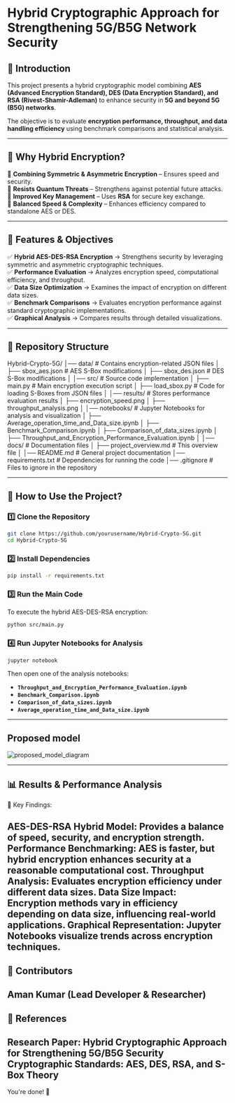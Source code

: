 # Hybrid Cryptographic Approach for Strengthening 5G/B5G Network Security  

## 📌 Introduction  
This project presents a hybrid cryptographic model combining **AES (Advanced Encryption Standard), DES (Data Encryption Standard), and RSA (Rivest-Shamir-Adleman)** to enhance security in **5G and beyond 5G (B5G) networks**.  

The objective is to evaluate **encryption performance, throughput, and data handling efficiency** using benchmark comparisons and statistical analysis.  

---
## 🎯 Why Hybrid Encryption?  
🔹 **Combining Symmetric & Asymmetric Encryption** – Ensures speed and security.  
🔹 **Resists Quantum Threats** – Strengthens against potential future attacks.  
🔹 **Improved Key Management** – Uses **RSA** for secure key exchange.  
🔹 **Balanced Speed & Complexity** – Enhances efficiency compared to standalone AES or DES.

---
## 🔹 Features & Objectives  

✅ **Hybrid AES-DES-RSA Encryption** → Strengthens security by leveraging symmetric and asymmetric cryptographic techniques.  
✅ **Performance Evaluation** → Analyzes encryption speed, computational efficiency, and throughput.  
✅ **Data Size Optimization** → Examines the impact of encryption on different data sizes.  
✅ **Benchmark Comparisons** → Evaluates encryption performance against standard cryptographic implementations.  
✅ **Graphical Analysis** → Compares results through detailed visualizations.  

---

## 📂 Repository Structure  

Hybrid-Crypto-5G/ │── data/ # Contains encryption-related JSON files │ ├── sbox_aes.json # AES S-Box modifications │ ├── sbox_des.json # DES S-Box modifications │ │── src/ # Source code implementation │ ├── main.py # Main encryption execution script │ ├── load_sbox.py # Code for loading S-Boxes from JSON files │ │── results/ # Stores performance evaluation results │ ├── encryption_speed.png │ ├── throughput_analysis.png │ │── notebooks/ # Jupyter Notebooks for analysis and visualization │ ├── Average_operation_time_and_Data_size.ipynb │ ├── Benchmark_Comparison.ipynb │ ├── Comparison_of_data_sizes.ipynb │ ├── Throughput_and_Encryption_Performance_Evaluation.ipynb │ │── docs/ # Documentation files │ ├── project_overview.md # This overview file │ │── README.md # General project documentation │── requirements.txt # Dependencies for running the code │── .gitignore # Files to ignore in the repository

---
## 🚀 How to Use the Project?  

### **1️⃣ Clone the Repository**  
```bash
git clone https://github.com/yourusername/Hybrid-Crypto-5G.git
cd Hybrid-Crypto-5G
```

### **2️⃣ Install Dependencies**  
```bash
pip install -r requirements.txt
```

### **3️⃣ Run the Main Code**  
To execute the hybrid AES-DES-RSA encryption:  
```bash
python src/main.py
```

### **4️⃣ Run Jupyter Notebooks for Analysis**  
```bash
jupyter notebook
```
Then open one of the analysis notebooks:  
- **`Throughput_and_Encryption_Performance_Evaluation.ipynb`**  
- **`Benchmark_Comparison.ipynb`**  
- **`Comparison_of_data_sizes.ipynb`**  
- **`Average_operation_time_and_Data_size.ipynb`**  

---
## Proposed model
![proposed_model_diagram](https://github.com/user-attachments/assets/cf6a978d-a77a-48c2-95fe-20f1a4f69d2f)

----
## 📊 Results & Performance Analysis
📌 Key Findings:

AES-DES-RSA Hybrid Model: Provides a balance of speed, security, and encryption strength.
Performance Benchmarking: AES is faster, but hybrid encryption enhances security at a reasonable computational cost.
Throughput Analysis: Evaluates encryption efficiency under different data sizes.
Data Size Impact: Encryption methods vary in efficiency depending on data size, influencing real-world applications.
Graphical Representation: Jupyter Notebooks visualize trends across encryption techniques.
---
## 🤝 Contributors
Aman Kumar (Lead Developer & Researcher)
---
## 📖 References
Research Paper: Hybrid Cryptographic Approach for Strengthening 5G/B5G Security
Cryptographic Standards: AES, DES, RSA, and S-Box Theory
---
You're done! 🚀







